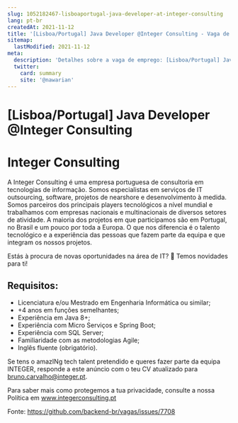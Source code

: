```yaml
---
slug: 1052182467-lisboaportugal-java-developer-at-integer-consulting
lang: pt-br
createdAt: 2021-11-12
title: '[Lisboa/Portugal] Java Developer @Integer Consulting - Vaga de Emprego'
sitemap:
  lastModified: 2021-11-12
meta:
  description: 'Detalhes sobre a vaga de emprego: [Lisboa/Portugal] Java Developer @Integer Consulting'
  twitter:
    card: summary
    site: '@nawarian'
---
```


# [Lisboa/Portugal] Java Developer @Integer Consulting

# Integer Consulting

A Integer Consulting é uma empresa portuguesa de consultoria em tecnologias de informação. Somos especialistas em serviços de IT outsourcing, software, projetos de nearshore e desenvolvimento à medida. Somos parceiros dos principais players tecnológicos a nível mundial e trabalhamos com empresas nacionais e multinacionais de diversos setores de atividade. A maioria dos projetos em que participamos são em Portugal, no Brasil e um pouco por toda a Europa. O que nos diferencia é o talento tecnológico e a experiência das pessoas que fazem parte da equipa e que integram os nossos projetos.

Estás à procura de novas oportunidades na área de IT? 👀 Temos novidades para ti!

## Requisitos:

- Licenciatura e/ou Mestrado em Engenharia Informática ou similar;
- +4 anos em funções semelhantes;
- Experiência em Java 8+;
- Experiência com Micro Serviços e Spring Boot;
- Experiência com SQL Server;
- Familiaridade com as metodologias Agile;
- Inglês fluente (obrigatório).

Se tens o amazINg tech talent pretendido e queres fazer parte da equipa INTEGER, responde a este anúncio com o teu CV atualizado para bruno.carvalho@integer.pt.

Para saber mais como protegemos a tua privacidade, consulte a nossa Política em www.integerconsulting.pt



Fonte: https://github.com/backend-br/vagas/issues/7708